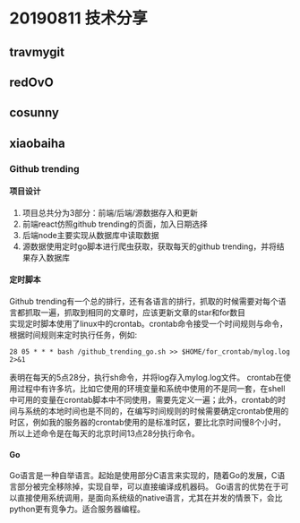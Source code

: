  # 20190811 技术分享
 
 ## travmygit
 
 ## redOvO
 
 ## cosunny
 
 ## xiaobaiha

 ### Github trending

 #### 项目设计
 
 1. 项目总共分为3部分：前端/后端/源数据存入和更新
 2. 前端react仿照github trending的页面，加入日期选择
 3. 后端node主要实现从数据库中读取数据
 4. 源数据使用定时go脚本进行爬虫获取，获取每天的github trending，并将结果存入数据库

 #### 定时脚本
 
 Github trending有一个总的排行，还有各语言的排行，抓取的时候需要对每个语言都抓取一遍，抓取到相同的文章时，应该更新文章的star和for数目  
 实现定时脚本使用了linux中的crontab。crontab命令接受一个时间规则与命令，根据时间规则来定时执行任务，例如:
 ```
 28 05 * * * bash /github_trending_go.sh >> $HOME/for_crontab/mylog.log 2>&1
 ```
 表明在每天的5点28分，执行sh命令，并将log存入mylog.log文件。
 crontab在使用过程中有许多坑，比如它使用的环境变量和系统中使用的不是同一套，在shell中可用的变量在crontab脚本中不同使用，需要先定义一遍；此外，crontab的时间与系统的本地时间也是不同的，在编写时间规则的时候需要确定crontab使用的时区，例如我的服务器的crontab使用的是标准时区，要比北京时间慢8个小时，所以上述命令是在每天的北京时间13点28分执行命令。

 #### Go
 Go语言是一种自举语言。起始是使用部分C语言来实现的，随着Go的发展，C语言部分被完全移除掉，实现自举，可以直接编译成机器码。
 Go语言的优势在于可以直接使用系统调用，是面向系统级的native语言，尤其在并发的情景下，会比python更有竞争力。适合服务器编程。